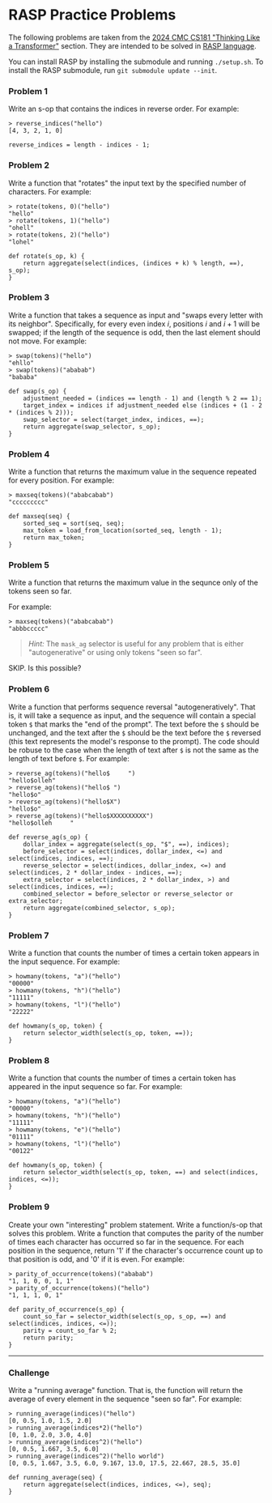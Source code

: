# RASP Practice Problems

The following problems are taken from the [2024 CMC CS181 "Thinking Like a Transformer"](https://github.com/mikeizbicki/cmc-csci181-languages/blob/efd4e6754ac5e5cc1c409b3b8b57097ca1ce10cc/topic05_thinking_like_transformers/README.md#homework) section. They are intended to be solved in [RASP language](https://github.com/tech-srl/RASP).

You can install RASP by installing the submodule and running `./setup.sh`.
To install the RASP submodule, run `git submodule update --init`.

### Problem 1
Write an s-op that contains the indices in reverse order.
For example:
```
> reverse_indices("hello")
[4, 3, 2, 1, 0]
```

```
reverse_indices = length - indices - 1;
```


### Problem 2
Write a function that "rotates" the input text by the specified number of characters.
For example:
```
> rotate(tokens, 0)("hello")
"hello"
> rotate(tokens, 1)("hello")
"ohell"
> rotate(tokens, 2)("hello")
"lohel"
```

```
def rotate(s_op, k) {
    return aggregate(select(indices, (indices + k) % length, ==), s_op);
}
```


### Problem 3
Write a function that takes a sequence as input and "swaps every letter with its neighbor".
Specifically, for every even index $i$, positions $i$ and $i+1$ will be swapped;
if the length of the sequence is odd, then the last element should not move.
For example:
```
> swap(tokens)("hello")
"ehllo"
> swap(tokens)("ababab")
"bababa"
```

```
def swap(s_op) {
    adjustment_needed = (indices == length - 1) and (length % 2 == 1);
    target_index = indices if adjustment_needed else (indices + (1 - 2 * (indices % 2)));
    swap_selector = select(target_index, indices, ==);
    return aggregate(swap_selector, s_op);
}
```



### Problem 4
Write a function that returns the maximum value in the sequence repeated for every position.
For example:
```
> maxseq(tokens)("ababcabab")
"ccccccccc"
```

```
def maxseq(seq) {
    sorted_seq = sort(seq, seq);
    max_token = load_from_location(sorted_seq, length - 1);
    return max_token;
}
```


### Problem 5
Write a function that returns the maximum value in the sequnce only of the tokens seen so far.

For example:
```
> maxseq(tokens)("ababcabab")
"abbbccccc"
```

> *Hint:*
> The `mask_ag` selector is useful for any problem that is either "autogenerative" or using only tokens "seen so far".


SKIP. Is this possible?



### Problem 6
Write a function that performs sequence reversal "autogeneratively".
That is, it will take a sequence as input, and the sequence will contain a special token `$` that marks the "end of the prompt".
The text before the `$` should be unchanged, and the text after the `$` should be the text before the `$` reversed (this text represents the model's response to the prompt).
The code should be robuse to the case when the length of text after `$` is not the same as the length of text before `$`.
For example:
```
> reverse_ag(tokens)("hello$     ")
"hello$olleh"
> reverse_ag(tokens)("hello$ ")
"hello$o"
> reverse_ag(tokens)("hello$X")
"hello$o"
> reverse_ag(tokens)("hello$XXXXXXXXXX")
"hello$olleh     "
```

```
def reverse_ag(s_op) {
    dollar_index = aggregate(select(s_op, "$", ==), indices);
    before_selector = select(indices, dollar_index, <=) and select(indices, indices, ==);
    reverse_selector = select(indices, dollar_index, <=) and select(indices, 2 * dollar_index - indices, ==);
    extra_selector = select(indices, 2 * dollar_index, >) and select(indices, indices, ==);
    combined_selector = before_selector or reverse_selector or extra_selector;
    return aggregate(combined_selector, s_op);
}
```

### Problem 7
Write a function that counts the number of times a certain token appears in the input sequence.
For example:
```
> howmany(tokens, "a")("hello")
"00000"
> howmany(tokens, "h")("hello")
"11111"
> howmany(tokens, "l")("hello")
"22222"
```

```
def howmany(s_op, token) {
    return selector_width(select(s_op, token, ==));
}
```


### Problem 8
Write a function that counts the number of times a certain token has appeared in the input sequence so far.
For example:
```
> howmany(tokens, "a")("hello")
"00000"
> howmany(tokens, "h")("hello")
"11111"
> howmany(tokens, "e")("hello")
"01111"
> howmany(tokens, "l")("hello")
"00122"
```

```
def howmany(s_op, token) {
    return selector_width(select(s_op, token, ==) and select(indices, indices, <=));
}
```


### Problem 9
Create your own "interesting" problem statement.
Write a function/s-op that solves this problem.
Write a function that computes the parity of the number of times each character has occurred so far in the sequence.
For each position in the sequence, return '1' if the character's occurrence count up to that position is odd, and '0' if it is even.
For example:
```
> parity_of_occurrence(tokens)("ababab")
"1, 1, 0, 0, 1, 1"
> parity_of_occurrence(tokens)("hello")
"1, 1, 1, 0, 1"
```

```
def parity_of_occurrence(s_op) {
    count_so_far = selector_width(select(s_op, s_op, ==) and select(indices, indices, <=));
    parity = count_so_far % 2;
    return parity;
}
```



---


### Challenge
Write a "running average" function. That is, the function will return the average of every element in the sequence "seen so far". For example:
```
> running_average(indices)("hello")
[0, 0.5, 1.0, 1.5, 2.0]
> running_average(indices*2)("hello")
[0, 1.0, 2.0, 3.0, 4.0]
> running_average(indices^2)("hello")
[0, 0.5, 1.667, 3.5, 6.0]
> running_average(indices^2)("hello world")
[0, 0.5, 1.667, 3.5, 6.0, 9.167, 13.0, 17.5, 22.667, 28.5, 35.0]
```

```
def running_average(seq) {
    return aggregate(select(indices, indices, <=), seq);
}
```